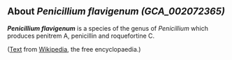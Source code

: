 About *Penicillium flavigenum (GCA\_002072365)* 
-----------------------------------------------



***Penicillium flavigenum*** is a species of the genus of *Penicillium*
which produces penitrem A, penicillin and roquefortine C.

([Text](http://en.wikipedia.org/wiki/Penicillium_flavigenum) from
[Wikipedia](http://en.wikipedia.org/), the free encyclopaedia.)
